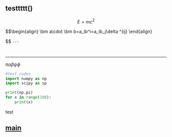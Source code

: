 ## testtttt()

$$
E=mc^2
$$

$$\begin{align}
\bm a\cdot \bm b=a_ib^i=a_ib_j\delta ^{ij}
\end{align}

$$
`---`
#

---

$\pi\alpha\beta\psi\phi$


```python 
#test codes
import numpy as np
import scipy as sp

print(np.pi)
for x in range(100):
    print(x)

```
test

## [main](README.md)

